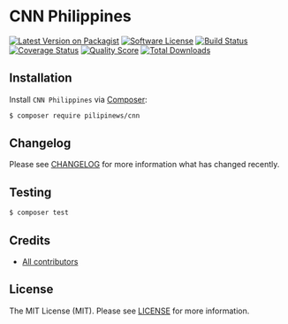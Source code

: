 # CNN Philippines

[![Latest Version on Packagist][ico-version]][link-packagist]
[![Software License][ico-license]][link-license]
[![Build Status][ico-travis]][link-travis]
[![Coverage Status][ico-scrutinizer]][link-scrutinizer]
[![Quality Score][ico-code-quality]][link-code-quality]
[![Total Downloads][ico-downloads]][link-downloads]

## Installation

Install `CNN Philippines` via [Composer](https://getcomposer.org/):

``` bash
$ composer require pilipinews/cnn
```

## Changelog

Please see [CHANGELOG][link-changelog] for more information what has changed recently.

## Testing

``` bash
$ composer test
```

## Credits

- [All contributors][link-contributors]

## License

The MIT License (MIT). Please see [LICENSE][link-license] for more information.

[ico-code-quality]: https://img.shields.io/scrutinizer/g/pilipinews/cnn.svg?style=flat-square
[ico-downloads]: https://img.shields.io/packagist/dt/pilipinews/cnn.svg?style=flat-square
[ico-license]: https://img.shields.io/badge/license-MIT-brightgreen.svg?style=flat-square
[ico-scrutinizer]: https://img.shields.io/scrutinizer/coverage/g/pilipinews/cnn.svg?style=flat-square
[ico-travis]: https://img.shields.io/travis/pilipinews/cnn/master.svg?style=flat-square
[ico-version]: https://img.shields.io/packagist/v/pilipinews/cnn.svg?style=flat-square

[link-changelog]: https://github.com/pilipinews/cnn/blob/master/CHANGELOG.md
[link-code-quality]: https://scrutinizer-ci.com/g/pilipinews/cnn
[link-contributors]: https://github.com/pilipinews/cnn/contributors
[link-downloads]: https://packagist.org/packages/pilipinews/cnn
[link-license]: https://github.com/pilipinews/cnn/blob/master/LICENSE.md
[link-packagist]: https://packagist.org/packages/pilipinews/cnn
[link-scrutinizer]: https://scrutinizer-ci.com/g/pilipinews/cnn/code-structure
[link-travis]: https://travis-ci.org/pilipinews/cnn